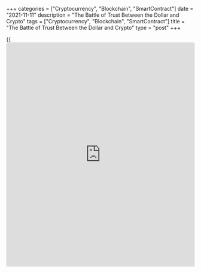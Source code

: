 +++
categories = ["Cryptocurrency", "Blockchain", "SmartContract"]
date = "2021-11-11"
description = "The Battle of Trust Between the Dollar and Crypto"
tags = ["Cryptocurrency", "Blockchain", "SmartContract"]
title = "The Battle of Trust Between the Dollar and Crypto"
type = "post"
+++

{{<iframe id="large-banner" src="https://www.bounty.group/#slide=25.0" width="100%" height="600" scrolling="no" style="border: 0px solid rgb(216, 221, 230); border-radius: 3px;">}}

It could very well be that yesterday we saw the start of a crucial
battle for confidence in the financial system. The acceleration in US
price growth to 6.2% y/y first was taken as a loss of control by the Fed
over inflation. More accurately, assessments by speculators and small
players as to what the market would think of this.

![The Battle of Trust Between the Dollar and Crypto][1]

As a result, we saw a powerful rally in cryptocurrencies and precious
metals, which added more than 2% shortly after the data release. Bitcoin
set a new all-time high of $69K. Buying non-inflationary assets was
[investor](https://www.fintechee.com/tutorial-for-forex-trading/investor-mode/)s’ first reaction to US price data. This reaction put the US on
par with emerging markets, from which [investor](https://www.fintechee.com/tutorial-for-forex-trading/investor-mode/)s are fleeing on signs
that the central bank is failing to curb prices.

A sustained reaction of this type would have had far-reaching
consequences. However, towards the close of the US session, the debt
market began to lay down more decisive and speedy Fed rate hikes, which
triggered a strong capital inflow into the Dollar and reversed the
initial reaction. In effect, this is bad [news](https://www.letsplayfx.com/blog/forex-news-website/) for [bitcoin](https://www.letsplayfx.com/blog/forex-for-bitcoin/). At least for
now.

At the close of the US session, BTCUSD found itself pushed back to the
$64.5K area, 6.5% below peak, where it will consolidate in a narrow
range. The fall in the major altcoins was commensurate, but given the
initial surge, the losses over the day are not that great – 3% for BTC,
-1.5% ETH and -2.2% for total cryptocurrency capitalisation.

Perhaps in the coming days, we will have to find out which side is
right. At the end of the day on Wednesday, traditional financials should
still win. The sell-off in cryptocurrencies and the Dollar’s highs
against a basket of major currencies for more than a year speaks to the
belief of “deep pockets” that the Fed has enough gunpower to fight
inflation, and it will use it.

_Source:[FXPro][2]_

   1. /files/downloads/6/7/f/67fea6d3d9b16e8692cd9231b4b0f969_aca3d000c6e1f73d756a57ca0a751f8a.png
   2. /geturl/index/65da7f07abacff4f0f9516ae17a0a39d49bd752b/